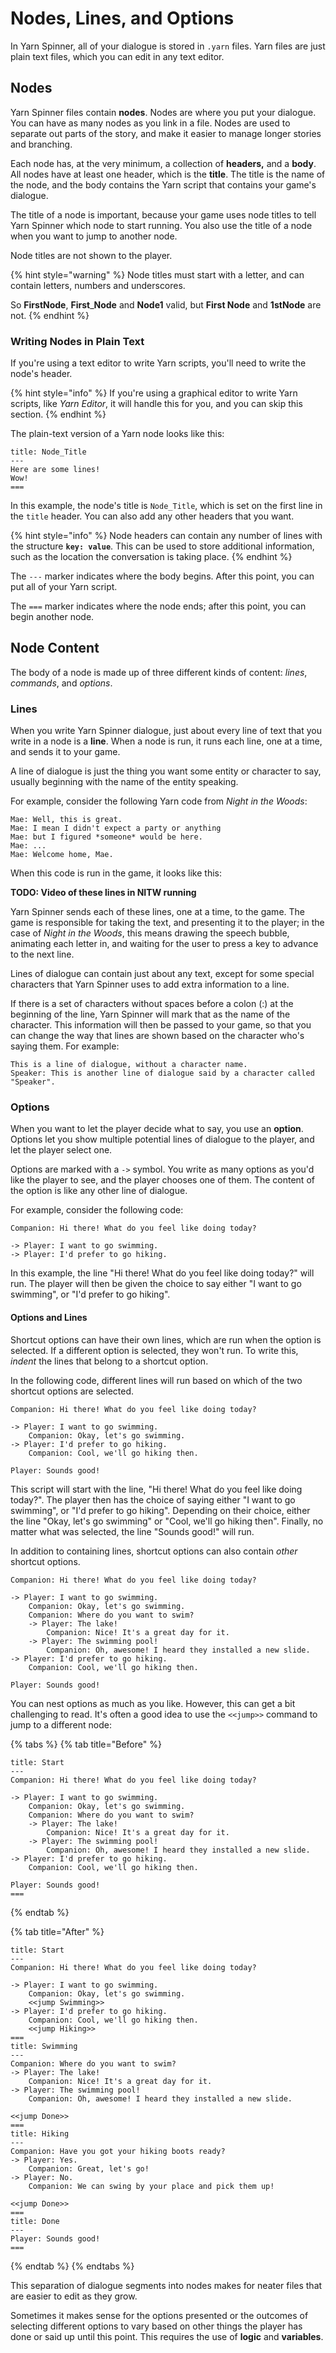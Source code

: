 # Nodes, Lines, and Options

In Yarn Spinner, all of your dialogue is stored in `.yarn` files. Yarn files are just plain text files, which you can edit in any text editor.

## Nodes

Yarn Spinner files contain **nodes**. Nodes are where you put your dialogue. You can have as many nodes as you link in a file. Nodes are used to separate out parts of the story, and make it easier to manage longer stories and branching. 

Each node has, at the very minimum, a collection of **headers,** and a **body**. All nodes have at least one header, which is the **title**. The title is the name of the node, and the body contains the Yarn script that contains your game's dialogue.

The title of a node is important, because your game uses node titles to tell Yarn Spinner which node to start running. You also use the title of a node when you want to jump to another node.

Node titles are not shown to the player.

{% hint style="warning" %}
Node titles must start with a letter, and can contain letters, numbers and underscores. 

So **FirstNode**, **First**\_**Node** and **Node1** valid, but **First Node** and **1stNode** are not.
{% endhint %}

### Writing Nodes in Plain Text

If you're using a text editor to write Yarn scripts, you'll need to write the node's header.

{% hint style="info" %}
If you're using a graphical editor to write Yarn scripts, like _Yarn Editor_, it will handle this for you, and you can skip this section.
{% endhint %}

The plain-text version of a Yarn node looks like this:

```text
title: Node_Title
---
Here are some lines!
Wow!
===
```

In this example, the node's title is `Node_Title`, which is set on the first line in the `title` header. You can also add any other headers that you want.

{% hint style="info" %}
Node headers can contain any number of lines with the structure **`key: value`**. This can be used to store additional information, such as the location the conversation is taking place. 
{% endhint %}

The `---` marker indicates where the body begins. After this point, you can put all of your Yarn script.

The `===` marker indicates where the node ends; after this point, you can begin another node.

## Node Content

The body of a node is made up of three different kinds of content: _lines_, _commands_, and _options_.

### Lines

When you write Yarn Spinner dialogue, just about every line of text that you write in a node is a **line**. When a node is run, it runs each line, one at a time, and sends it to your game.

A line of dialogue is just the thing you want some entity or character to say, usually beginning with the name of the entity speaking.

For example, consider the following Yarn code from _Night in the Woods_:

```text
Mae: Well, this is great.
Mae: I mean I didn't expect a party or anything
Mae: but I figured *someone* would be here.
Mae: ...
Mae: Welcome home, Mae.
```

When this code is run in the game, it looks like this:

**TODO: Video of these lines in NITW running**

Yarn Spinner sends each of these lines, one at a time, to the game. The game is responsible for taking the text, and presenting it to the player; in the case of _Night in the Woods_, this means drawing the speech bubble, animating each letter in, and waiting for the user to press a key to advance to the next line.

Lines of dialogue can contain just about any text, except for some special characters that Yarn Spinner uses to add extra information to a line.

If there is a set of characters without spaces before a colon \(:\) at the beginning of the line, Yarn Spinner will mark that as the name of the character. This information will then be passed to your game, so that you can change the way that lines are shown based on the character who's saying them. For example:

```text
This is a line of dialogue, without a character name.
Speaker: This is another line of dialogue said by a character called "Speaker".
```

### Options

When you want to let the player decide what to say, you use an **option**. Options let you show multiple potential lines of dialogue to the player, and let the player select one.

Options are marked with a `->` symbol. You write as many options as you'd like the player to see, and the player chooses one of them. The content of the option is like any other line of dialogue.

For example, consider the following code:

```text
Companion: Hi there! What do you feel like doing today?

-> Player: I want to go swimming.
-> Player: I'd prefer to go hiking.
```

In this example, the line "Hi there! What do you feel like doing today?" will run. The player will then be given the choice to say either "I want to go swimming", or "I'd prefer to go hiking".

#### Options and Lines

Shortcut options can have their own lines, which are run when the option is selected. If a different option is selected, they won't run. To write this, _indent_ the lines that belong to a shortcut option.

In the following code, different lines will run based on which of the two shortcut options are selected.

```text
Companion: Hi there! What do you feel like doing today?

-> Player: I want to go swimming.
    Companion: Okay, let's go swimming.
-> Player: I'd prefer to go hiking.
    Companion: Cool, we'll go hiking then.
    
Player: Sounds good!
```

This script will start with the line, "Hi there! What do you feel like doing today?". The player then has the choice of saying either "I want to go swimming", or "I'd prefer to go hiking". Depending on their choice, either the line "Okay, let's go swimming" or "Cool, we'll go hiking then". Finally, no matter what was selected, the line "Sounds good!" will run.

In addition to containing lines, shortcut options can also contain _other_ shortcut options.

```text
Companion: Hi there! What do you feel like doing today?

-> Player: I want to go swimming.
    Companion: Okay, let's go swimming.
    Companion: Where do you want to swim?
    -> Player: The lake!
        Companion: Nice! It's a great day for it.
    -> Player: The swimming pool!
        Companion: Oh, awesome! I heard they installed a new slide.
-> Player: I'd prefer to go hiking.
    Companion: Cool, we'll go hiking then.
    
Player: Sounds good!
```

You can nest options as much as you like. However, this can get a bit challenging to read. It's often a good idea to use the `<<jump>>` command to jump to a different node:

{% tabs %}
{% tab title="Before" %}
```text
title: Start
---
Companion: Hi there! What do you feel like doing today?

-> Player: I want to go swimming.
    Companion: Okay, let's go swimming.
    Companion: Where do you want to swim?
    -> Player: The lake!
        Companion: Nice! It's a great day for it.
    -> Player: The swimming pool!
        Companion: Oh, awesome! I heard they installed a new slide.
-> Player: I'd prefer to go hiking.
    Companion: Cool, we'll go hiking then.
    
Player: Sounds good!
===
```
{% endtab %}

{% tab title="After" %}
```
title: Start
---
Companion: Hi there! What do you feel like doing today?

-> Player: I want to go swimming.
    Companion: Okay, let's go swimming.
    <<jump Swimming>>
-> Player: I'd prefer to go hiking.
    Companion: Cool, we'll go hiking then.
    <<jump Hiking>>
===
title: Swimming
---
Companion: Where do you want to swim?
-> Player: The lake!
    Companion: Nice! It's a great day for it.
-> Player: The swimming pool!
    Companion: Oh, awesome! I heard they installed a new slide.

<<jump Done>>
===
title: Hiking
---
Companion: Have you got your hiking boots ready?
-> Player: Yes.
    Companion: Great, let's go!
-> Player: No.
    Companion: We can swing by your place and pick them up!

<<jump Done>>
===
title: Done
---
Player: Sounds good!
===
```
{% endtab %}
{% endtabs %}

This separation of dialogue segments into nodes makes for neater files that are easier to edit as they grow. 

Sometimes it makes sense for the options presented or the outcomes of selecting different options to vary based on other things the player has done or said up until this point. This requires the use of **logic** and **variables**.

